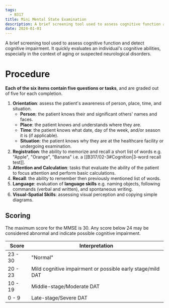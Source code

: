 ```yaml
---
tags:
  - B317
title: Mini Mental State Examination
description: A brief screening tool used to assess cognitive function and detect cognitive impairment. It quickly evaluates an individual's cognitive abilities, especially in the context of aging or suspected neurological disorders.
date: 2024-01-01
---
```

A brief screening tool used to assess cognitive function and detect cognitive impairment. It quickly evaluates an individual's cognitive abilities, especially in the context of aging or suspected neurological disorders.
# Procedure
**Each of the six items contain five questions or tasks**, and are graded out of five for each completion.
1. **Orientation**: assess the patient's awareness of person, place, time, and situation.
	- **Person**: the patient knows their and significant others' names and faces.
	- **Place**: the patient knows and understands where they are.
	- **Time**: the patient knows what date, day of the week, and/or season it is (if applicable).
	- **Situation**: the patient knows why they are at the healthcare facility or undergoing examination.
2. **Registration**: the ability to memorize and recall a short list of words e.g. "Apple", "Orange", "Banana" i.e. a [[B317/02-3#Cognition|3-word recall test]].
3. **Attention and Calculation**: tasks that evaluate the ability of the patient to focus attention and perform basic calculations.
4. **Recall**: the ability to remember then previously mentioned list of words.
5. **Language**: evaluation of **language skills** e.g. naming objects, following commands (verbal and written), and spontaneous writing.
6. **Visual-Spatial Skills**: assessing visual perception and copying simple diagrams.
## Scoring
The maximum score for the MMSE is 30. Any score below 24 may be considered abnormal and indicate possible cognitive impairment.

| Score | Interpretation |
| ---- | ---- |
| 23 - 30 | "Normal" |
| 20 - 23 | Mild cognitive impairment or possible early stage/mild DAT |
| 10 - 19 | Middle-stage/Moderate DAT |
| 0 - 9 | Late-stage/Severe DAT |
